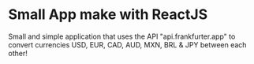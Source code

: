 # Small App make with ReactJS

Small and simple application that uses the API "api.frankfurter.app" to convert currencies USD, EUR, CAD, AUD, MXN, BRL & JPY between each other!
